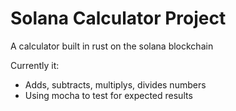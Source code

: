 # Solana Calculator Project

A calculator built in rust on the solana blockchain

Currently it:

- Adds, subtracts, multiplys, divides numbers
- Using mocha to test for expected results
